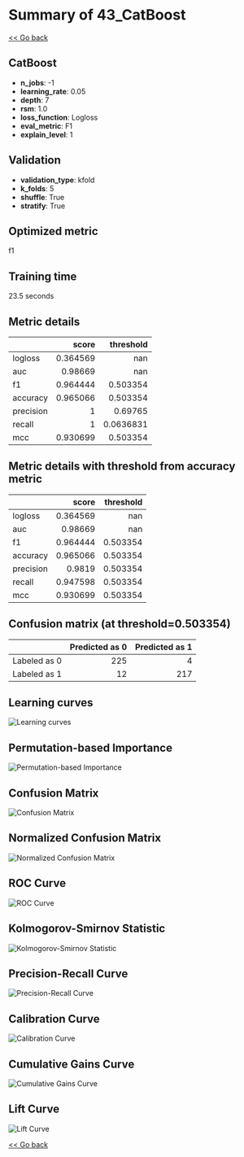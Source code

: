 # Summary of 43_CatBoost

[<< Go back](../README.md)


## CatBoost
- **n_jobs**: -1
- **learning_rate**: 0.05
- **depth**: 7
- **rsm**: 1.0
- **loss_function**: Logloss
- **eval_metric**: F1
- **explain_level**: 1

## Validation
 - **validation_type**: kfold
 - **k_folds**: 5
 - **shuffle**: True
 - **stratify**: True

## Optimized metric
f1

## Training time

23.5 seconds

## Metric details
|           |    score |   threshold |
|:----------|---------:|------------:|
| logloss   | 0.364569 | nan         |
| auc       | 0.98669  | nan         |
| f1        | 0.964444 |   0.503354  |
| accuracy  | 0.965066 |   0.503354  |
| precision | 1        |   0.69765   |
| recall    | 1        |   0.0636831 |
| mcc       | 0.930699 |   0.503354  |


## Metric details with threshold from accuracy metric
|           |    score |   threshold |
|:----------|---------:|------------:|
| logloss   | 0.364569 |  nan        |
| auc       | 0.98669  |  nan        |
| f1        | 0.964444 |    0.503354 |
| accuracy  | 0.965066 |    0.503354 |
| precision | 0.9819   |    0.503354 |
| recall    | 0.947598 |    0.503354 |
| mcc       | 0.930699 |    0.503354 |


## Confusion matrix (at threshold=0.503354)
|              |   Predicted as 0 |   Predicted as 1 |
|:-------------|-----------------:|-----------------:|
| Labeled as 0 |              225 |                4 |
| Labeled as 1 |               12 |              217 |

## Learning curves
![Learning curves](learning_curves.png)

## Permutation-based Importance
![Permutation-based Importance](permutation_importance.png)
## Confusion Matrix

![Confusion Matrix](confusion_matrix.png)


## Normalized Confusion Matrix

![Normalized Confusion Matrix](confusion_matrix_normalized.png)


## ROC Curve

![ROC Curve](roc_curve.png)


## Kolmogorov-Smirnov Statistic

![Kolmogorov-Smirnov Statistic](ks_statistic.png)


## Precision-Recall Curve

![Precision-Recall Curve](precision_recall_curve.png)


## Calibration Curve

![Calibration Curve](calibration_curve_curve.png)


## Cumulative Gains Curve

![Cumulative Gains Curve](cumulative_gains_curve.png)


## Lift Curve

![Lift Curve](lift_curve.png)



[<< Go back](../README.md)
